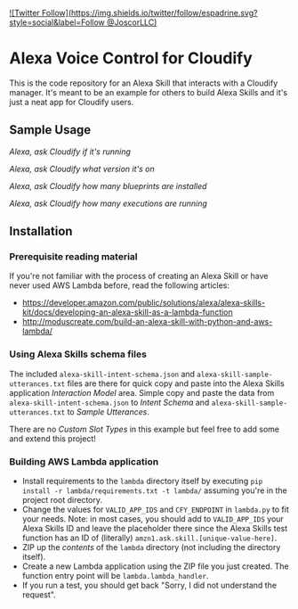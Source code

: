 [![Twitter Follow](https://img.shields.io/twitter/follow/espadrine.svg?style=social&label=Follow @JoscorLLC)](https://twitter.com/JoscorLLC)

# Alexa Voice Control for Cloudify

This is the code repository for an Alexa Skill that interacts with a Cloudify manager. It's meant to
be an example for others to build Alexa Skills and it's just a neat app for Cloudify users.


## Sample Usage

*Alexa, ask Cloudify if it's running*

*Alexa, ask Cloudify what version it's on*

*Alexa, ask Cloudify how many blueprints are installed*

*Alexa, ask Cloudify how many executions are running*



## Installation

### Prerequisite reading material

If you're not familiar with the process of creating an Alexa Skill or have never used
AWS Lambda before, read the following articles:

* https://developer.amazon.com/public/solutions/alexa/alexa-skills-kit/docs/developing-an-alexa-skill-as-a-lambda-function
* http://moduscreate.com/build-an-alexa-skill-with-python-and-aws-lambda/


### Using Alexa Skills schema files

The included `alexa-skill-intent-schema.json` and `alexa-skill-sample-utterances.txt` files
are there for quick copy and paste into the Alexa Skills application
*Interaction Model* area. Simple copy and paste the data from
`alexa-skill-intent-schema.json` to *Intent Schema* and
`alexa-skill-sample-utterances.txt` to *Sample Utterances*.

There are no *Custom Slot Types* in this example but feel free to add some and extend
this project!


### Building AWS Lambda application

* Install requirements to the `lambda` directory itself by executing
  `pip install -r lambda/requirements.txt -t lambda/` assuming you're in the
  project root directory.
* Change the values for `VALID_APP_IDS` and `CFY_ENDPOINT` in `lambda.py` to
  fit your needs. Note: in most cases, you should add to `VALID_APP_IDS` your
  Alexa Skills ID and leave the placeholder there since the Alexa Skills
  test function has an ID of (literally) `amzn1.ask.skill.[unique-value-here]`.
* ZIP up the *contents* of the `lambda` directory (not including the directory itself).
* Create a new Lambda application using the ZIP file you just created. The function
  entry point will be `lambda.lambda_handler`.
* If you run a test, you should get back "Sorry, I did not understand the request".

